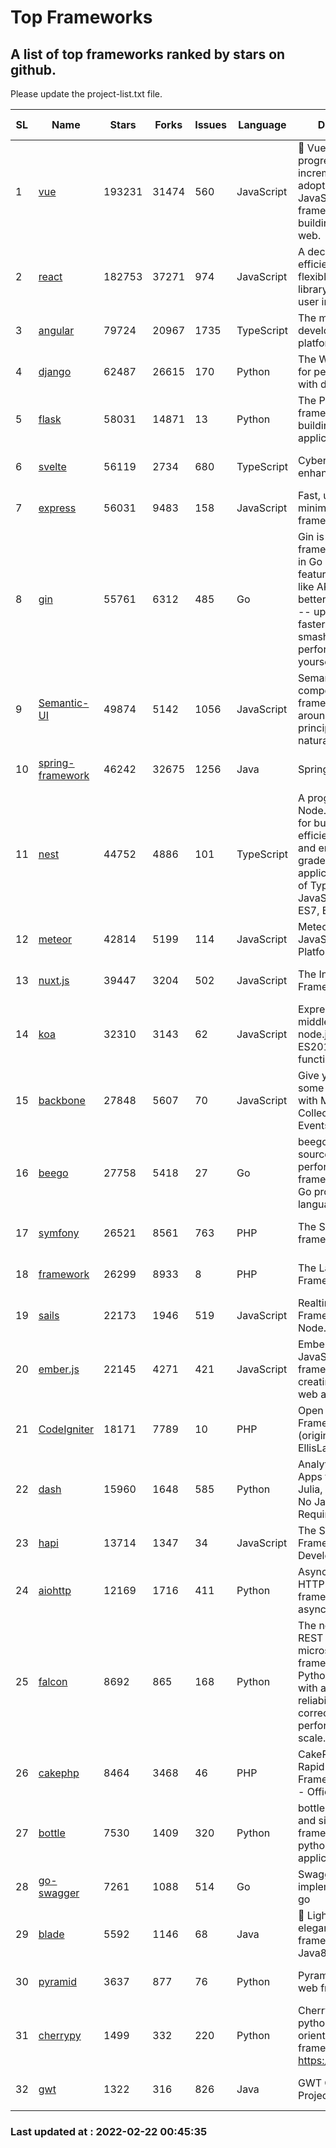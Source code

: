 # Top Frameworks
## A list of top frameworks ranked by stars on github.  
Please update the project-list.txt file.

| SL| Name  | Stars| Forks| Issues | Language | Description | Last Commit |
| --| ------| -----| ---- | ------ | -------- | ----------- | ----------- |
| 1 | [vue](https://github.com/vuejs/vue) | 193231 | 31474 | 560 | JavaScript | 🖖 Vue.js is a progressive, incrementally-adoptable JavaScript framework for building UI on the web. | 2022-02-07 05:24:20 |
| 2 | [react](https://github.com/facebook/react) | 182753 | 37271 | 974 | JavaScript | A declarative, efficient, and flexible JavaScript library for building user interfaces. | 2022-02-21 06:07:41 |
| 3 | [angular](https://github.com/angular/angular) | 79724 | 20967 | 1735 | TypeScript | The modern web developer’s platform | 2022-02-18 21:57:03 |
| 4 | [django](https://github.com/django/django) | 62487 | 26615 | 170 | Python | The Web framework for perfectionists with deadlines. | 2022-02-21 09:11:26 |
| 5 | [flask](https://github.com/pallets/flask) | 58031 | 14871 | 13 | Python | The Python micro framework for building web applications. | 2022-02-19 15:12:40 |
| 6 | [svelte](https://github.com/sveltejs/svelte) | 56119 | 2734 | 680 | TypeScript | Cybernetically enhanced web apps | 2022-02-19 20:56:52 |
| 7 | [express](https://github.com/expressjs/express) | 56031 | 9483 | 158 | JavaScript | Fast, unopinionated, minimalist web framework for node. | 2022-02-22 00:23:25 |
| 8 | [gin](https://github.com/gin-gonic/gin) | 55761 | 6312 | 485 | Go | Gin is a HTTP web framework written in Go (Golang). It features a Martini-like API with much better performance -- up to 40 times faster. If you need smashing performance, get yourself some Gin. | 2022-02-14 06:39:57 |
| 9 | [Semantic-UI](https://github.com/Semantic-Org/Semantic-UI) | 49874 | 5142 | 1056 | JavaScript | Semantic is a UI component framework based around useful principles from natural language. | 2018-10-21 20:59:02 |
| 10 | [spring-framework](https://github.com/spring-projects/spring-framework) | 46242 | 32675 | 1256 | Java | Spring Framework | 2022-02-19 16:32:15 |
| 11 | [nest](https://github.com/nestjs/nest) | 44752 | 4886 | 101 | TypeScript | A progressive Node.js framework for building efficient, scalable, and enterprise-grade server-side applications on top of TypeScript & JavaScript (ES6, ES7, ES8) 🚀 | 2022-02-21 12:02:32 |
| 12 | [meteor](https://github.com/meteor/meteor) | 42814 | 5199 | 114 | JavaScript | Meteor, the JavaScript App Platform | 2022-02-18 20:34:26 |
| 13 | [nuxt.js](https://github.com/nuxt/nuxt.js) | 39447 | 3204 | 502 | JavaScript | The Intuitive Vue(2) Framework | 2021-12-17 13:20:07 |
| 14 | [koa](https://github.com/koajs/koa) | 32310 | 3143 | 62 | JavaScript | Expressive middleware for node.js using ES2017 async functions | 2022-02-08 16:08:52 |
| 15 | [backbone](https://github.com/jashkenas/backbone) | 27848 | 5607 | 70 | JavaScript | Give your JS App some Backbone with Models, Views, Collections, and Events | 2022-02-19 20:58:16 |
| 16 | [beego](https://github.com/beego/beego) | 27758 | 5418 | 27 | Go | beego is an open-source, high-performance web framework for the Go programming language. | 2022-02-06 15:12:12 |
| 17 | [symfony](https://github.com/symfony/symfony) | 26521 | 8561 | 763 | PHP | The Symfony PHP framework | 2022-02-21 20:11:06 |
| 18 | [framework](https://github.com/laravel/framework) | 26299 | 8933 | 8 | PHP | The Laravel Framework. | 2022-02-21 21:16:53 |
| 19 | [sails](https://github.com/balderdashy/sails) | 22173 | 1946 | 519 | JavaScript | Realtime MVC Framework for Node.js | 2022-01-14 23:55:08 |
| 20 | [ember.js](https://github.com/emberjs/ember.js) | 22145 | 4271 | 421 | JavaScript | Ember.js - A JavaScript framework for creating ambitious web applications | 2022-02-19 00:41:10 |
| 21 | [CodeIgniter](https://github.com/bcit-ci/CodeIgniter) | 18171 | 7789 | 10 | PHP | Open Source PHP Framework (originally from EllisLab) | 2022-02-21 20:37:45 |
| 22 | [dash](https://github.com/plotly/dash) | 15960 | 1648 | 585 | Python | Analytical Web Apps for Python, R, Julia, and Jupyter. No JavaScript Required. | 2022-02-18 14:48:16 |
| 23 | [hapi](https://github.com/hapijs/hapi) | 13714 | 1347 | 34 | JavaScript | The Simple, Secure Framework Developers Trust | 2022-01-23 17:21:11 |
| 24 | [aiohttp](https://github.com/aio-libs/aiohttp) | 12169 | 1716 | 411 | Python | Asynchronous HTTP client/server framework for asyncio and Python | 2022-02-16 13:11:19 |
| 25 | [falcon](https://github.com/falconry/falcon) | 8692 | 865 | 168 | Python | The no-nonsense REST API and microservices framework for Python developers, with a focus on reliability, correctness, and performance at scale. | 2022-02-21 06:31:43 |
| 26 | [cakephp](https://github.com/cakephp/cakephp) | 8464 | 3468 | 46 | PHP | CakePHP: The Rapid Development Framework for PHP - Official Repository | 2022-02-14 06:02:12 |
| 27 | [bottle](https://github.com/bottlepy/bottle) | 7530 | 1409 | 320 | Python | bottle.py is a fast and simple micro-framework for python web-applications. | 2022-02-02 12:34:31 |
| 28 | [go-swagger](https://github.com/go-swagger/go-swagger) | 7261 | 1088 | 514 | Go | Swagger 2.0 implementation for go | 2022-02-19 17:08:03 |
| 29 | [blade](https://github.com/lets-blade/blade) | 5592 | 1146 | 68 | Java | :rocket: Lightning fast and elegant mvc framework for Java8 | 2020-03-22 13:39:23 |
| 30 | [pyramid](https://github.com/Pylons/pyramid) | 3637 | 877 | 76 | Python | Pyramid - A Python web framework | 2022-02-07 05:45:49 |
| 31 | [cherrypy](https://github.com/cherrypy/cherrypy) | 1499 | 332 | 220 | Python | CherryPy is a pythonic, object-oriented HTTP framework.      https://cherrypy.dev | 2022-02-14 20:44:10 |
| 32 | [gwt](https://github.com/gwtproject/gwt) | 1322 | 316 | 826 | Java | GWT Open Source Project | 2022-02-10 23:35:12 |

### Last updated at : 2022-02-22 00:45:35
